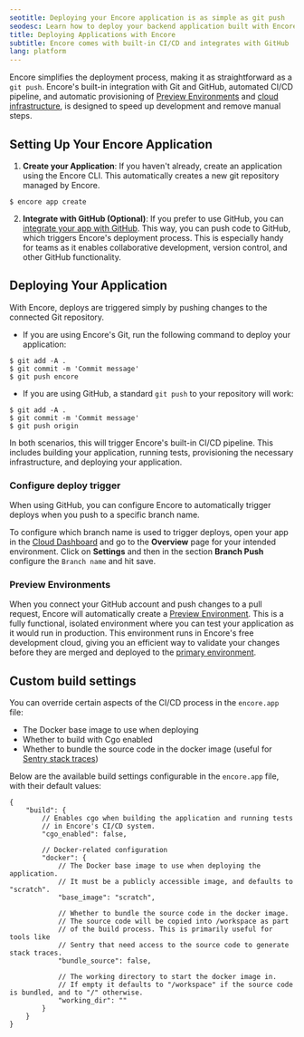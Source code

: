 ```yaml
---
seotitle: Deploying your Encore application is as simple as git push
seodesc: Learn how to deploy your backend application built with Encore with a single command, while Encore manages your entire CI/CD process.
title: Deploying Applications with Encore
subtitle: Encore comes with built-in CI/CD and integrates with GitHub
lang: platform
---
```


Encore simplifies the deployment process, making it as straightforward as a `git push`. Encore's built-in integration with Git and GitHub, automated CI/CD pipeline, and automatic provisioning of [Preview Environments](/docs/platform/deploy/preview-environments) and [cloud infrastructure](/docs/platform/infrastructure/infra), is designed to speed up development and remove manual steps.

## Setting Up Your Encore Application 

1. **Create your Application**: If you haven't already, create an application using the Encore CLI. This automatically creates a new git repository managed by Encore.

```shell
$ encore app create
```

2. **Integrate with GitHub (Optional)**: If you prefer to use GitHub, you can [integrate your app with GitHub](/docs/platform/integrations/github). This way, you can push code to GitHub, which triggers Encore's deployment process. This is especially handy for teams as it enables collaborative development, version control, and other GitHub functionality.

## Deploying Your Application

With Encore, deploys are triggered simply by pushing changes to the connected Git repository.

- If you are using Encore's Git, run the following command to deploy your application:

```shell
$ git add -A .
$ git commit -m 'Commit message'
$ git push encore
```

- If you are using GitHub, a standard `git push` to your repository will work:

```shell
$ git add -A .
$ git commit -m 'Commit message'
$ git push origin
```

In both scenarios, this will trigger Encore's built-in CI/CD pipeline. This includes building your application, running tests, provisioning the necessary infrastructure, and deploying your application.

### Configure deploy trigger

When using GitHub, you can configure Encore to automatically trigger deploys when you push to a specific branch name.

To configure which branch name is used to trigger deploys, open your app in the [Cloud Dashboard](https://app.encore.dev) and go to the **Overview** page for your intended environment. Click on **Settings** and then in the section **Branch Push** configure the `Branch name`  and hit save.

### Preview Environments

When you connect your GitHub account and push changes to a pull request, Encore will automatically create a [Preview Environment](/docs/platform/deploy/preview-environments). This is a fully functional, isolated environment where you can test your application as it would run in production. This environment runs in Encore's free development cloud, giving you an efficient way to validate your changes before they are merged and deployed to the [primary environment](/docs/platform/deploy/environments#primary-environment).

## Custom build settings

You can override certain aspects of the CI/CD process in the `encore.app` file:

* The Docker base image to use when deploying
* Whether to build with Cgo enabled
* Whether to bundle the source code in the docker image (useful for [Sentry stack traces](https://docs.sentry.io/platforms/go/usage/serverless/))

Below are the available build settings configurable in the `encore.app` file,
with their default values:

```cue
{
    "build": {
        // Enables cgo when building the application and running tests
        // in Encore's CI/CD system.
        "cgo_enabled": false,
        
        // Docker-related configuration
        "docker": {
        	// The Docker base image to use when deploying the application.
        	// It must be a publicly accessible image, and defaults to "scratch".
            "base_image": "scratch",
            
            // Whether to bundle the source code in the docker image.
            // The source code will be copied into /workspace as part
            // of the build process. This is primarily useful for tools like
            // Sentry that need access to the source code to generate stack traces.
            "bundle_source": false,
            
            // The working directory to start the docker image in.
            // If empty it defaults to "/workspace" if the source code is bundled, and to "/" otherwise.
            "working_dir": ""
        }
    }
}
```
